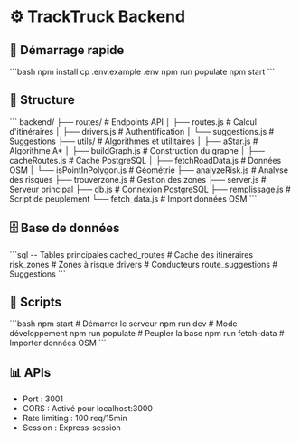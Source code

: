 # ⚙️ TrackTruck Backend

## 🚀 Démarrage rapide
\`\`\`bash
npm install
cp .env.example .env
npm run populate
npm start
\`\`\`

## 📁 Structure
\`\`\`
backend/
├── routes/            # Endpoints API
│   ├── routes.js             # Calcul d'itinéraires
│   ├── drivers.js            # Authentification
│   └── suggestions.js        # Suggestions
├── utils/             # Algorithmes et utilitaires
│   ├── aStar.js              # Algorithme A*
│   ├── buildGraph.js         # Construction du graphe
│   ├── cacheRoutes.js        # Cache PostgreSQL
│   ├── fetchRoadData.js      # Données OSM
│   └── isPointInPolygon.js   # Géométrie
├── analyzeRisk.js     # Analyse des risques
├── trouverzone.js     # Gestion des zones
├── server.js          # Serveur principal
├── db.js              # Connexion PostgreSQL
├── remplissage.js     # Script de peuplement
└── fetch_data.js      # Import données OSM
\`\`\`

## 🗄️ Base de données
\`\`\`sql
-- Tables principales
cached_routes          # Cache des itinéraires
risk_zones             # Zones à risque
drivers                # Conducteurs
route_suggestions      # Suggestions
\`\`\`

## 🔧 Scripts
\`\`\`bash
npm start              # Démarrer le serveur
npm run dev            # Mode développement
npm run populate       # Peupler la base
npm run fetch-data     # Importer données OSM
\`\`\`

## 📊 APIs
- Port : 3001
- CORS : Activé pour localhost:3000
- Rate limiting : 100 req/15min
- Session : Express-session

